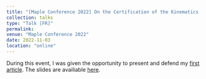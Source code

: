 ```yaml
---
title: "[Maple Conference 2022] On the Certification of the Kinematics of 3-DOF Spherical Parallel Manipulators"
collection: talks
type: "Talk [FR]"
permalink: 
venue: "Maple Conference 2022"
date: 2022-11-03
location: "online"
---
```


During this event, I was given the opportunity to present and defend my [first article](https://doi.org/10.5206/mt.v3i2.15660). The slides are availiable [here](https://github.com/alexandre-tle/alexandre-tle.github.io/blob/master/files/MC2022_presentation_orale.pdf).
